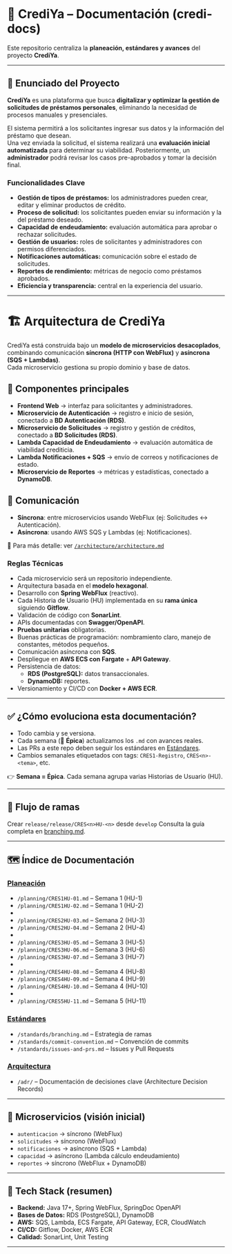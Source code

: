 # 📘 CrediYa – Documentación (credi-docs)

Este repositorio centraliza la **planeación, estándares y avances** del proyecto **CrediYa**.

---

## 🏦 Enunciado del Proyecto

**CrediYa** es una plataforma que busca **digitalizar y optimizar la gestión de solicitudes de préstamos personales**, eliminando la necesidad de procesos manuales y presenciales.

El sistema permitirá a los solicitantes ingresar sus datos y la información del préstamo que desean.  
Una vez enviada la solicitud, el sistema realizará una **evaluación inicial automatizada** para determinar su viabilidad. Posteriormente, un **administrador** podrá revisar los casos pre-aprobados y tomar la decisión final.

### Funcionalidades Clave
- **Gestión de tipos de préstamos:** los administradores pueden crear, editar y eliminar productos de crédito.
- **Proceso de solicitud:** los solicitantes pueden enviar su información y la del préstamo deseado.
- **Capacidad de endeudamiento:** evaluación automática para aprobar o rechazar solicitudes.
- **Gestión de usuarios:** roles de solicitantes y administradores con permisos diferenciados.
- **Notificaciones automáticas:** comunicación sobre el estado de solicitudes.
- **Reportes de rendimiento:** métricas de negocio como préstamos aprobados.
- **Eficiencia y transparencia:** central en la experiencia del usuario.

---
# 🏗️ Arquitectura de CrediYa

CrediYa está construida bajo un **modelo de microservicios desacoplados**, combinando comunicación **síncrona (HTTP con WebFlux)** y **asíncrona (SQS + Lambdas)**.  
Cada microservicio gestiona su propio dominio y base de datos.

## 🔹 Componentes principales
- **Frontend Web** → interfaz para solicitantes y administradores.  
- **Microservicio de Autenticación** → registro e inicio de sesión, conectado a **BD Autenticación (RDS)**.  
- **Microservicio de Solicitudes** → registro y gestión de créditos, conectado a **BD Solicitudes (RDS)**.  
- **Lambda Capacidad de Endeudamiento** → evaluación automática de viabilidad crediticia.  
- **Lambda Notificaciones + SQS** → envío de correos y notificaciones de estado.  
- **Microservicio de Reportes** → métricas y estadísticas, conectado a **DynamoDB**.  

## 🔹 Comunicación
- **Síncrona**: entre microservicios usando WebFlux (ej: Solicitudes ↔ Autenticación).  
- **Asíncrona**: usando AWS SQS y Lambdas (ej: Notificaciones).  

📌 Para más detalle: ver [`/architecture/architecture.md`](./architecture/architecture.md)

### Reglas Técnicas
- Cada microservicio será un repositorio independiente.
- Arquitectura basada en el **modelo hexagonal**.
- Desarrollo con **Spring WebFlux** (reactivo).
- Cada Historia de Usuario (HU) implementada en su **rama única** siguiendo **Gitflow**.
- Validación de código con **SonarLint**.
- APIs documentadas con **Swagger/OpenAPI**.
- **Pruebas unitarias** obligatorias.
- Buenas prácticas de programación: nombramiento claro, manejo de constantes, métodos pequeños.
- Comunicación asíncrona con **SQS**.
- Despliegue en **AWS ECS con Fargate** + **API Gateway**.
- Persistencia de datos:
  - **RDS (PostgreSQL):** datos transaccionales.
  - **DynamoDB:** reportes.
- Versionamiento y CI/CD con **Docker + AWS ECR**.

---

## ✅ ¿Cómo evoluciona esta documentación?

- Todo cambia y se versiona.  
- Cada semana (📌 **Épica**) actualizamos los `.md` con avances reales.  
- Las PRs a este repo deben seguir los estándares en [Estándares](./standards).  
- Cambios semanales etiquetados con tags: `CRES1-Registro`, `CRES<n>-<tema>`, etc.  

👉 **Semana = Épica**. Cada semana agrupa varias Historias de Usuario (HU).

---

## 🔀 Flujo de ramas

Crear `release/release/CRES<n>HU-<n>` desde `develop`
Consulta la guía completa en [branching.md](./standards/branching.md).

---

## 🗺️ Índice de Documentación

### [Planeación](./planning)
- `/planning/CRES1HU-01.md` – Semana 1 (HU-1)
- `/planning/CRES1HU-02.md` – Semana 1 (HU-2)
- 
- `/planning/CRES2HU-03.md` – Semana 2 (HU-3)
- `/planning/CRES2HU-04.md` – Semana 2 (HU-4)
- 
- `/planning/CRES3HU-05.md` – Semana 3 (HU-5)
- `/planning/CRES3HU-06.md` – Semana 3 (HU-6)
- `/planning/CRES3HU-07.md` – Semana 3 (HU-7)
- 
- `/planning/CRES4HU-08.md` – Semana 4 (HU-8)
- `/planning/CRES4HU-09.md` – Semana 4 (HU-9)
- `/planning/CRES4HU-10.md` – Semana 4 (HU-10)
- 
- `/planning/CRES5HU-11.md` – Semana 5 (HU-11)

### [Estándares](./standards)
- `/standards/branching.md` – Estrategia de ramas
- `/standards/commit-convention.md` – Convención de commits
- `/standards/issues-and-prs.md` – Issues y Pull Requests

### [Arquitectura](./adr)
- `/adr/` – Documentación de decisiones clave (Architecture Decision Records)

---

## 🧩 Microservicios (visión inicial)

- `autenticacion` → síncrono (WebFlux)
- `solicitudes` → síncrono (WebFlux)
- `notificaciones` → asíncrono (SQS + Lambda)
- `capacidad` → asíncrono (Lambda cálculo endeudamiento)
- `reportes` → síncrono (WebFlux + DynamoDB)

---

## 🧱 Tech Stack (resumen)

- **Backend:** Java 17+, Spring WebFlux, SpringDoc OpenAPI  
- **Bases de Datos:** RDS (PostgreSQL), DynamoDB  
- **AWS:** SQS, Lambda, ECS Fargate, API Gateway, ECR, CloudWatch  
- **CI/CD:** Gitflow, Docker, AWS ECR  
- **Calidad:** SonarLint, Unit Testing  

---